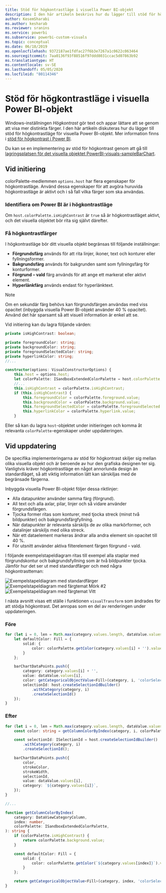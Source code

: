 ```yaml
---
title: Stöd för högkontrastläge i visuella Power BI-objekt
description: I den här artikeln beskrivs hur du lägger till stöd för högkontrastläge för visuella Power BI-objekt.
author: KesemSharabi
ms.author: kesharab
ms.reviewer: sranins
ms.service: powerbi
ms.subservice: powerbi-custom-visuals
ms.topic: conceptual
ms.date: 06/18/2019
ms.openlocfilehash: 9372187ae1fdfac27f6b3e7267a1c0622c063464
ms.sourcegitcommit: 7aa0136f93f88516f97ddd8031ccac5d07863b92
ms.translationtype: HT
ms.contentlocale: sv-SE
ms.lasthandoff: 05/05/2020
ms.locfileid: "80114346"
---
```

# <a name="high-contrast-mode-support-in-power-bi-visuals"></a>Stöd för högkontrastläge i visuella Power BI-objekt

Windows-inställningen *Högkontrast* gör text och appar lättare att se genom att visa mer distinkta färger. I den här artikeln diskuteras hur du lägger till stöd för högkontrastläge för visuella Power BI-objekt. Mer information finns i [stöd för högkontrast i Power BI](https://powerbi.microsoft.com/blog/power-bi-desktop-june-2018-feature-summary/#highContrast).

Du kan se en implementering av stöd för högkontrast genom att gå till [lagringsplatsen för det visuella objektet PowerBI-visuals-sampleBarChart](https://github.com/Microsoft/PowerBI-visuals-sampleBarChart/commit/61011c82b66ca0d3321868f1d089c65101ca42e6).

## <a name="on-initialization"></a>Vid initiering

colorPalette-medlemmen `options.host` har flera egenskaper för högkontrastläge. Använd dessa egenskaper för att avgöra huruvida högkontrastläge är aktivt och i så fall vilka färger som ska användas.

### <a name="detect-that-power-bi-is-in-high-contrast-mode"></a>Identifiera om Power BI är i högkontrastläge

Om `host.colorPalette.isHighContrast` är `true` så är högkontrastläget aktivt, och det visuella objektet bör rita sig självt därefter.

### <a name="get-high-contrast-colors"></a>Få högkontrastfärger

I högkontrastläge bör ditt visuella objekt begränsas till följande inställningar:

* **Förgrundsfärg** används för att rita linjer, ikoner, text och konturer eller fyllningsformer.
* **Bakgrundsfärg** används för bakgrunden samt som fyllningsfärg för konturformer.
* **Förgrund – vald** färg används för att ange ett markerat eller aktivt element.
* **Hyperlänkfärg** används endast för hyperlänktext.

> [!NOTE]
> Om en sekundär färg behövs kan förgrundsfärgen användas med viss opacitet (inbyggda visuella Power BI-objekt använder 40 % opacitet). Använd det här sparsamt så att visuell information är enkel att se.

Vid initiering kan du lagra följande värden:

```typescript
private isHighContrast: boolean;

private foregroundColor: string;
private backgroundColor: string;
private foregroundSelectedColor: string;
private hyperlinkColor: string;
//...

constructor(options: VisualConstructorOptions) {
    this.host = options.host;
    let colorPalette: ISandboxExtendedColorPalette = host.colorPalette;
    //...
    this.isHighContrast = colorPalette.isHighContrast;
    if (this.isHighContrast) {
        this.foregroundColor = colorPalette.foreground.value;
        this.backgroundColor = colorPalette.background.value;
        this.foregroundSelectedColor = colorPalette.foregroundSelected.value;
        this.hyperlinkColor = colorPalette.hyperlink.value;
    }
```

Eller så kan du lagra `host`-objektet under initieringen och komma åt relevanta `colorPalette`-egenskaper under uppdateringen.

## <a name="on-update"></a>Vid uppdatering

De specifika implementeringarna av stöd för högkontrast skiljer sig mellan olika visuella objekt och är beroende av hur den grafiska designen ter sig. Vanligtvis kräver högkontrastläge en något annorlunda design än standardläget, så att viktig information lätt kan särskiljas med de begränsade färgerna.

Inbyggda visuella Power BI-objekt följer dessa riktlinjer:

* Alla datapunkter använder samma färg (förgrund).
* All text och alla axlar, pilar, linjer och så vidare använder förgrundsfärgen.
* Tjocka former ritas som konturer, med tjocka streck (minst två bildpunkter) och bakgrundsfärgfyllning.
* När datapunkter är relevanta särskiljs de av olika markörformer, och datalinjer särskiljs med olika streck.
* När ett dataelement markeras ändrar alla andra element sin opacitet till 40 %.
* För utsnitt använder aktiva filterelement färgen förgrund – vald.

I följande exempelstapeldiagram ritas till exempel alla staplar med förgrundskontur och bakgrundsfyllning som är två bildpunkter tjocka. Jämför hur det ser ut med standardfärger och med några högkontrastteman:

![Exempelstapeldiagram med standardfärger](media/high-contrast-support/hc-samplebarchart-standard.png)
![Exempelstapeldiagram med färgtemat *Mörk #2*](media/high-contrast-support/hc-samplebarchart-dark2.png)
![Exempelstapeldiagram med färgtemat *Vitt*](media/high-contrast-support/hc-samplebarchart-white.png)

I nästa avsnitt visas ett ställe i funktionen `visualTransform` som ändrades för att stödja högkontrast. Det anropas som en del av renderingen under uppdateringen.

### <a name="before"></a>Före

```typescript
for (let i = 0, len = Math.max(category.values.length, dataValue.values.length); i < len; i++) {
    let defaultColor: Fill = {
        solid: {
            color: colorPalette.getColor(category.values[i] + '').value
        }
    };

    barChartDataPoints.push({
        category: category.values[i] + '',
        value: dataValue.values[i],
        color: getCategoricalObjectValue<Fill>(category, i, 'colorSelector', 'fill', defaultColor).solid.color,
        selectionId: host.createSelectionIdBuilder()
            .withCategory(category, i)
            .createSelectionId()
    });
}
```

### <a name="after"></a>Efter

```typescript
for (let i = 0, len = Math.max(category.values.length, dataValue.values.length); i < len; i++) {
    const color: string = getColumnColorByIndex(category, i, colorPalette);

    const selectionId: ISelectionId = host.createSelectionIdBuilder()
        .withCategory(category, i)
        .createSelectionId();

    barChartDataPoints.push({
        color,
        strokeColor,
        strokeWidth,
        selectionId,
        value: dataValue.values[i],
        category: `${category.values[i]}`,
    });
}

//...

function getColumnColorByIndex(
    category: DataViewCategoryColumn,
    index: number,
    colorPalette: ISandboxExtendedColorPalette,
): string {
    if (colorPalette.isHighContrast) {
        return colorPalette.background.value;
    }

    const defaultColor: Fill = {
        solid: {
            color: colorPalette.getColor(`${category.values[index]}`).value,
        }
    };

    return getCategoricalObjectValue<Fill>(category, index, 'colorSelector', 'fill', defaultColor).solid.color;
}
```
